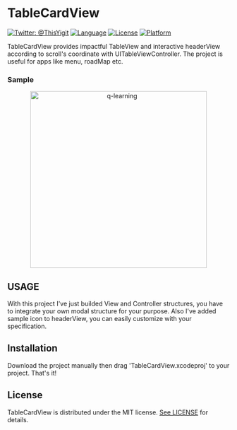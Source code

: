 # TableCardView
[![Twitter: @ThisYigit](https://img.shields.io/badge/contact-@ThisYigit-blue.svg?style=flat)](https://twitter.com/ThisYigit)
[![Language](https://img.shields.io/badge/swift-3.0-orange.svg)](https://developer.apple.com/swift)
[![License](https://img.shields.io/badge/license-MIT-brightgreen.svg?style=flat)](http://mit-license.org)
[![Platform](http://img.shields.io/badge/platform-ios-lightgrey.svg?style=flat)](https://developer.apple.com/resources/)

TableCardView provides impactful TableView and interactive headerView according to scroll's coordinate with UITableViewController. The project is  useful for apps like 
menu, roadMap etc.

### Sample
<p align="center">
 <img src="https://s15.postimg.org/prb2x8yd7/Table_Card_View.gif"  height="400" alt="q-learning"/>
 </p>
 
 ## USAGE

With this project I've just builded View and Controller structures, you have to integrate your own modal structure for your purpose. Also I've added sample icon to headerView, you can easily customize with your specification.

 
 ## Installation

Download the project manually then drag 'TableCardView.xcodeproj' to your project. That's it!

## License

TableCardView is distributed under the MIT license. [See LICENSE](http://mit-license.org) for details.
